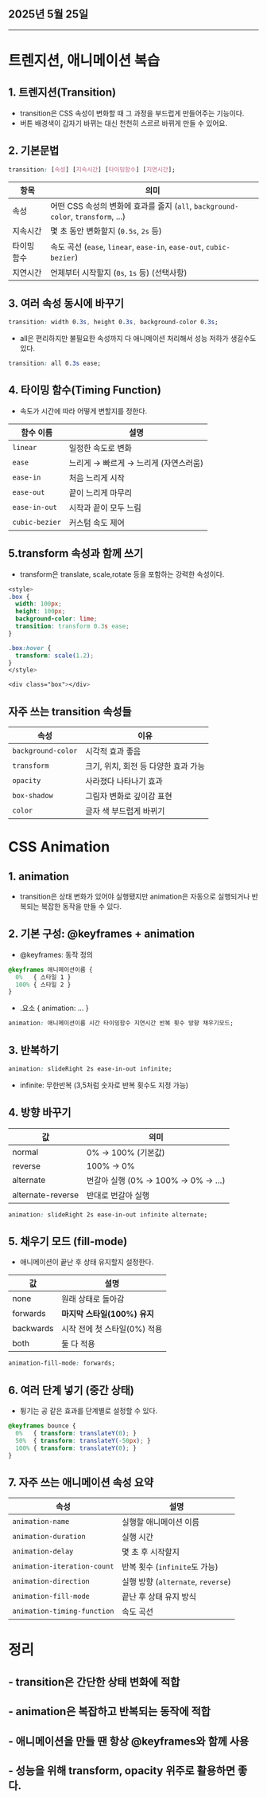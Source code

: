 ## 2025년 5월 25일
 
---

# 트렌지션, 애니메이션 복습

## 1. 트렌지션(Transition)

- transition은 CSS 속성이 변화할 때 그 과정을 부드럽게 만들어주는 기능이다.
- 버튼 배경색이 갑자기 바뀌는 대신 천천히 스르르 바뀌게 만들 수 있어요.


## 2. 기본문법

```css
transition: [속성] [지속시간] [타이밍함수] [지연시간];
```

| 항목     | 의미                                                                  |
| ------ | ------------------------------------------------------------------- |
| 속성     | 어떤 CSS 속성의 변화에 효과를 줄지 (`all`, `background-color`, `transform`, ...) |
| 지속시간   | 몇 초 동안 변화할지 (`0.5s`, `2s` 등)                                        |
| 타이밍 함수 | 속도 곡선 (`ease`, `linear`, `ease-in`, `ease-out`, `cubic-bezier`)     |
| 지연시간   | 언제부터 시작할지 (`0s`, `1s` 등) (선택사항)                                     |

## 3. 여러 속성 동시에 바꾸기

```css
transition: width 0.3s, height 0.3s, background-color 0.3s;
```

- all은 편리하지만 불필요한 속성까지 다 애니메이션 처리해서 성능 저하가 생길수도 있다.
```css
transition: all 0.3s ease;
```

## 4. 타이밍 함수(Timing Function)

- 속도가 시간에 따라 어떻게 변할지를 정한다.

| 함수 이름          | 설명                      |
| -------------- | ----------------------- |
| `linear`       | 일정한 속도로 변화              |
| `ease`         | 느리게 → 빠르게 → 느리게 (자연스러움) |
| `ease-in`      | 처음 느리게 시작               |
| `ease-out`     | 끝이 느리게 마무리              |
| `ease-in-out`  | 시작과 끝이 모두 느림            |
| `cubic-bezier` | 커스텀 속도 제어               |

## 5.transform 속성과 함께 쓰기

- transform은 translate, scale,rotate 등을 포함하는 강력한 속성이다.
```css
<style>
.box {
  width: 100px;
  height: 100px;
  background-color: lime;
  transition: transform 0.3s ease;
}

.box:hover {
  transform: scale(1.2);
}
</style>

<div class="box"></div>
```

## 자주 쓰는 transition 속성들

| 속성                 | 이유                     |
| ------------------ | ---------------------- |
| `background-color` | 시각적 효과 좋음              |
| `transform`        | 크기, 위치, 회전 등 다양한 효과 가능 |
| `opacity`          | 사라졌다 나타나기 효과           |
| `box-shadow`       | 그림자 변화로 깊이감 표현         |
| `color`            | 글자 색 부드럽게 바뀌기          |


# CSS Animation

## 1. animation

- transition은 상태 변화가 있어야 실행됐지만 animation은 자동으로 실행되거나 반복되는 복잡한 동작을 만들 수 있다.

## 2. 기본 구성: @keyframes + animation

- @keyframes: 동작 정의
```css
@keyframes 애니메이션이름 {
  0%   { 스타일 1 }
  100% { 스타일 2 }
}
```

- .요소 { animation: ... }
```css
animation: 애니메이션이름 시간 타이밍함수 지연시간 반복 횟수 방향 채우기모드;
```

## 3. 반복하기

```css
animation: slideRight 2s ease-in-out infinite;
```
- infinite: 무한반복 (3,5처럼 숫자로 반복 횟수도 지정 가능)

## 4. 방향 바꾸기

| 값                 | 의미                          |
| ----------------- | --------------------------- |
| normal            | 0% → 100% (기본값)             |
| reverse           | 100% → 0%                   |
| alternate         | 번갈아 실행 (0% → 100% → 0% → …) |
| alternate-reverse | 반대로 번갈아 실행                  |

```css
animation: slideRight 2s ease-in-out infinite alternate;
```

## 5. 채우기 모드 (fill-mode)

- 애니메이션이 끝난 후 상태 유지할지 설정한다.

| 값         | 설명                   |
| --------- | -------------------- |
| none      | 원래 상태로 돌아감           |
| forwards  | **마지막 스타일(100%) 유지** |
| backwards | 시작 전에 첫 스타일(0%) 적용   |
| both      | 둘 다 적용               |


```css
animation-fill-mode: forwards;
```

## 6. 여러 단계 넣기 (중간 상태)

- 튕기는 공 같은 효과를 단계별로 설정할 수 있다.
```css
@keyframes bounce {
  0%   { transform: translateY(0); }
  50%  { transform: translateY(-50px); }
  100% { transform: translateY(0); }
}
```

## 7. 자주 쓰는 애니메이션 속성 요약

| 속성                          | 설명                             |
| --------------------------- | ------------------------------ |
| `animation-name`            | 실행할 애니메이션 이름                   |
| `animation-duration`        | 실행 시간                          |
| `animation-delay`           | 몇 초 후 시작할지                     |
| `animation-iteration-count` | 반복 횟수 (`infinite`도 가능)         |
| `animation-direction`       | 실행 방향 (`alternate`, `reverse`) |
| `animation-fill-mode`       | 끝난 후 상태 유지 방식                  |
| `animation-timing-function` | 속도 곡선                          |


# 정리

## - transition은 간단한 상태 변화에 적합
## -  animation은 복잡하고 반복되는 동작에 적합
## - 애니메이션을 만들 땐 항상 @keyframes와 함께 사용
## - 성능을 위해 transform, opacity 위주로 활용하면 좋다.

